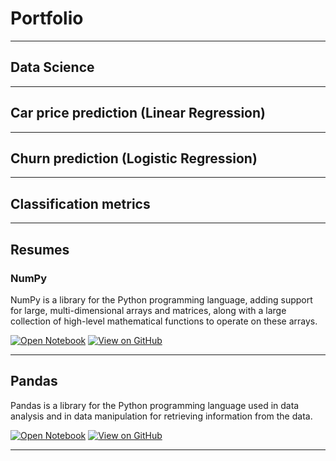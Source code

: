 # Portfolio
---

## Data Science

---

##  Car price prediction (Linear Regression)

---

## Churn prediction (Logistic Regression)

---

## Classification metrics

---
## Resumes

### NumPy

NumPy is a library for the Python programming language, adding support for large, multi-dimensional arrays and matrices, along with a large collection of high-level mathematical functions to operate on these arrays.

[![Open Notebook](https://img.shields.io/badge/Jupyter-Open_Notebook-blue?logo=Jupyter)](projects/numpy_summary.html)
[![View on GitHub](https://img.shields.io/badge/GitHub-View_on_GitHub-blue?logo=GitHub)](https://github.com/jorgealiaga36/machine_learning/blob/master/numpy_summary.ipynb)

---

## Pandas

Pandas is a library for the Python programming language used in data analysis and in data manipulation for retrieving information from the data.

[![Open Notebook](https://img.shields.io/badge/Jupyter-Open_Notebook-blue?logo=Jupyter)](projects/pandas_summary.html)
[![View on GitHub](https://img.shields.io/badge/GitHub-View_on_GitHub-blue?logo=GitHub)](https://github.com/jorgealiaga36/machine_learning/blob/master/pandas_summary.ipynb)

---

